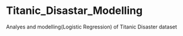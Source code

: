 # Titanic_Disastar_Modelling
Analyes and modelling(Logistic Regression) of Titanic Disaster dataset
